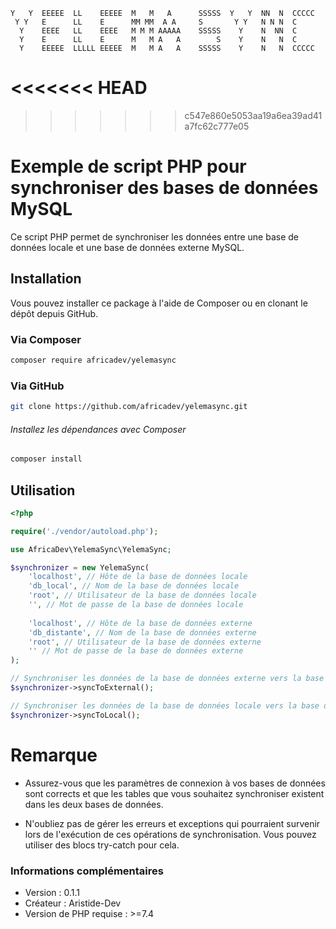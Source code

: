 ```
Y   Y  EEEEE  LL    EEEEE  M   M   A      SSSSS  Y   Y  NN  N  CCCCC
 Y Y   E      LL    E      MM MM  A A     S       Y Y   N N N  C    
  Y    EEEE   LL    EEEE   M M M AAAAA    SSSSS    Y    N  NN  C    
  Y    E      LL    E      M   M A   A        S    Y    N   N  C    
  Y    EEEEE  LLLLL EEEEE  M   M A   A    SSSSS    Y    N   N  CCCCC
```

<<<<<<< HEAD
=======

>>>>>>> c547e860e5053aa19a6ea39ad41a7fc62c777e05


# Exemple de script PHP pour synchroniser des bases de données MySQL

Ce script PHP permet de synchroniser les données entre une base de données locale et une base de données externe MySQL.

## Installation

Vous pouvez installer ce package à l'aide de Composer ou en clonant le dépôt depuis GitHub.

### Via Composer

```bash
composer require africadev/yelemasync
```

### Via GitHub

```bash
git clone https://github.com/africadev/yelemasync.git
```
###### Installez les dépendances avec Composer

```bash
composer install
```



## Utilisation

```php
<?php

require('./vendor/autoload.php');

use AfricaDev\YelemaSync\YelemaSync;

$synchronizer = new YelemaSync(
    'localhost', // Hôte de la base de données locale
    'db_local', // Nom de la base de données locale
    'root', // Utilisateur de la base de données locale
    '', // Mot de passe de la base de données locale
    
    'localhost', // Hôte de la base de données externe
    'db_distante', // Nom de la base de données externe
    'root', // Utilisateur de la base de données externe
    '' // Mot de passe de la base de données externe
);

// Synchroniser les données de la base de données externe vers la base de données locale
$synchronizer->syncToExternal();

// Synchroniser les données de la base de données locale vers la base de données externe
$synchronizer->syncToLocal();
```


# Remarque

- Assurez-vous que les paramètres de connexion à vos bases de données sont corrects et que les tables que vous souhaitez synchroniser existent dans les deux bases de données.

- N'oubliez pas de gérer les erreurs et exceptions qui pourraient survenir lors de l'exécution de ces opérations de synchronisation. Vous pouvez utiliser des blocs try-catch pour cela.

### Informations complémentaires
- Version : 0.1.1
- Créateur : Aristide-Dev
- Version de PHP requise : >=7.4
